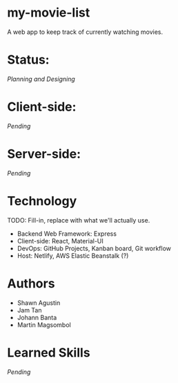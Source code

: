 # my-movie-list

A web app to keep track of currently watching movies.

# Status:

_Planning and Designing_

# Client-side:

_Pending_

# Server-side:

_Pending_

# Technology

TODO: Fill-in, replace with what we'll actually use.

- Backend Web Framework: Express
- Client-side: React, Material-UI
- DevOps: GitHub Projects, Kanban board, Git workflow
- Host: Netlify, AWS Elastic Beanstalk (?)

# Authors

- Shawn Agustin
- Jam Tan
- Johann Banta
- Martin Magsombol

# Learned Skills

_Pending_
